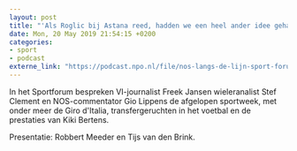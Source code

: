 ```yaml
---
layout: post
title: "'Als Roglic bij Astana reed, hadden we een heel ander idee gehad'"
date: Mon, 20 May 2019 21:54:15 +0200
categories: 
- sport 
- podcast 
externe_link: "https://podcast.npo.nl/file/nos-langs-de-lijn-sport-forum/5919/content.omroep.nl/portal/podcast/nporadio1/nos-langs-de-lijn-sport-forum/2019/05/nporadio1_nos-langs-de-lijn-sport-forum_20190520_sportforum-als-roglic-bij-astana-reed-hadden-we-een-heel-ander-idee-gehad_PJI5X2.mp3"
---
```


In het Sportforum bespreken VI-journalist Freek Jansen wieleranalist Stef Clement en NOS-commentator Gio Lippens de afgelopen sportweek, met onder meer de Giro d'Italia, transfergeruchten in het voetbal en de prestaties van Kiki Bertens.

Presentatie: Robbert Meeder en Tijs van den Brink.
